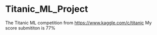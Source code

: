# Titanic_ML_Project
The Titanic ML competition from https://www.kaggle.com/c/titanic
My score submititon is 77%
